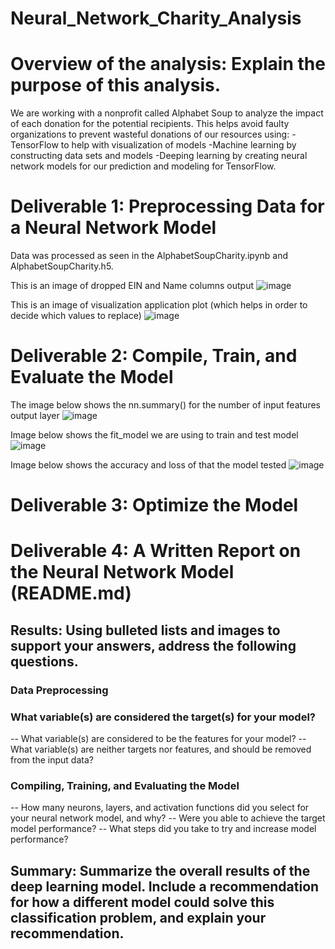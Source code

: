 # Neural_Network_Charity_Analysis

# Overview of the analysis: Explain the purpose of this analysis.
We are working with a nonprofit called Alphabet Soup to analyze the impact of each donation for the potential recipients.
This helps avoid faulty organizations to prevent wasteful donations of our resources using:
-TensorFlow to help with visualization of models
-Machine learning by constructing data sets and models
-Deeping learning by creating neural network models for our prediction and modeling for TensorFlow.

# Deliverable 1: Preprocessing Data for a Neural Network Model
Data was processed as seen in the AlphabetSoupCharity.ipynb and AlphabetSoupCharity.h5.

This is an image of dropped EIN and Name columns output 
![image](https://user-images.githubusercontent.com/100005305/194792006-884304b4-f79f-428f-8b27-56ae73093b9b.png)

This is an image of visualization application plot (which helps in order to decide which values to replace)
![image](https://user-images.githubusercontent.com/100005305/194792065-d67b1aac-3819-4397-94f4-b5f63261a68f.png)

# Deliverable 2: Compile, Train, and Evaluate the Model
The image below shows the nn.summary() for the number of input features output layer
![image](https://user-images.githubusercontent.com/100005305/194792179-06508cad-2aae-403e-a274-063a22d4fe91.png)

Image below shows the fit_model we are using to train and test model
![image](https://user-images.githubusercontent.com/100005305/194792333-21d8bb69-2d82-476d-af90-81dfd6889a3a.png)

Image below shows the accuracy and loss of that the model tested
![image](https://user-images.githubusercontent.com/100005305/194792426-c17a8bce-45bd-49ce-884a-1193d1c8375a.png)

# Deliverable 3: Optimize the Model

# Deliverable 4: A Written Report on the Neural Network Model (README.md)

## Results: Using bulleted lists and images to support your answers, address the following questions.

### Data Preprocessing
### What variable(s) are considered the target(s) for your model?
-- What variable(s) are considered to be the features for your model?
-- What variable(s) are neither targets nor features, and should be removed from the input data?
### Compiling, Training, and Evaluating the Model
-- How many neurons, layers, and activation functions did you select for your neural network model, and why?
-- Were you able to achieve the target model performance?
-- What steps did you take to try and increase model performance?
## Summary: Summarize the overall results of the deep learning model. Include a recommendation for how a different model could solve this classification problem, and explain your recommendation.
